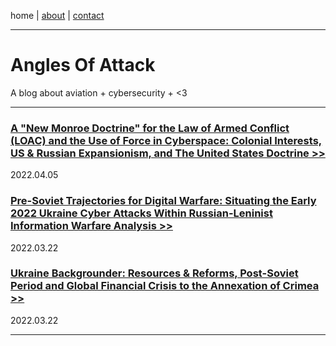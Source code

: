 
home \| <a href="https://cr1.dev/about.html" target="_blank" rel="noopener noreferrer">about</a> \| 
<a href="https://cr1.dev/contact.html" target="_blank" rel="noopener noreferrer">contact</a> 

-------

# Angles Of Attack

A blog about aviation + cybersecurity + <3

-------

### [A "New Monroe Doctrine" for the Law of Armed Conflict (LOAC) and the Use of Force in Cyberspace: Colonial Interests, US & Russian Expansionism, and The United States Doctrine >>](https://cx7.dev/papers/2_New_Monroe_Doctrine_Cox.html) 

2022.04.05


### [Pre-Soviet Trajectories for Digital Warfare: Situating the Early 2022 Ukraine Cyber Attacks Within Russian-Leninist Information Warfare Analysis >>](https://cx7.dev/papers/1_PreSoviet_IW_Cox.html) 

2022.03.22


### [Ukraine Backgrounder: Resources & Reforms, Post-Soviet Period and Global Financial Crisis to the Annexation of Crimea >>](https://cx7.dev/backgrounders/1_Ukraine_Cox.html) 

2022.03.22

-------

